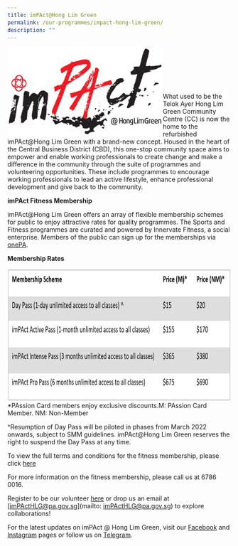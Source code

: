 ```yaml
---
title: imPAct@Hong Lim Green
permalink: /our-programmes/impact-hong-lim-green/
description: ""
---
```

<img style="height:200px;width:350px" align="left" src="/images/Our%20Programmes/PA%20_Hong%20Lim%20CC%20Branding-01.png"><br><br><br><br><br><br>
What used to be the Telok Ayer Hong Lim Green Community Centre (CC) is now the home to the refurbished imPAct@Hong Lim Green with a brand-new concept. Housed in the heart of the Central Business District (CBD), this one-stop community space aims to empower and enable working professionals to create change and make a difference in the community through the suite of programmes and volunteering opportunities. These include programmes to encourage working professionals to lead an active lifestyle, enhance professional development and give back to the community.

**imPAct Fitness Membership**

imPAct@Hong Lim Green offers an array of flexible membership schemes for public to enjoy attractive rates for quality programmes. The Sports and Fitness programmes are curated and powered by Innervate Fitness, a social enterprise. Members of the public can sign up for the memberships via [onePA](https://www.onepa.gov.sg/interest-groups/search?interestgroup=&outlet=imPAct@Hong%20Lim%20Green?).

**Membership Rates**

<img style="height:300px;width:550px"  align="left" src="/images/Our%20Programmes/Membership%20rates%20updated.jpg"><br><br><br><br><br><br><br><br><br>
*PAssion Card members enjoy exclusive discounts.M: PAssion Card Member. NM: Non-Member

^Resumption of Day Pass will be piloted in phases from March 2022 onwards, subject to SMM guidelines. imPAct@Hong Lim Green reserves the right to suspend the Day Pass at any time.

To view the full terms and conditions for the fitness membership, please click [here](/files/Our%20Programmes/ImPAct@Hong%20Lim%20Green/ihlg-fitness-membership-tc-and-indemnity-form_hardcopy_v2.pdf)

For more information on the fitness membership, please call us at 6786 0016.



Register to be our volunteer [here](https://go.gov.sg/impact-dogooders?) or drop us an email at [imPActHLG@pa.gov.sg](mailto: imPActHLG@pa.gov.sg) to explore collaborations!

 

For the latest updates on imPAct @ Hong Lim Green, visit our [Facebook](http://www.facebook.com/impactHongLimGreen) and [Instagram](https://www.instagram.com/impact.honglimgreen) pages or follow us on [Telegram](https://t.me/imPActHLG).